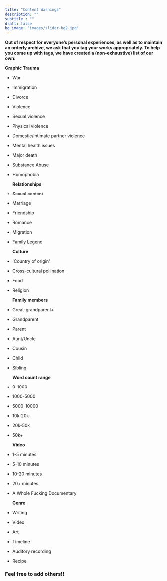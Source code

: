 ```yaml
---
title: "Content Warnings"
description: ""
subtitle : ""
draft: false
bg_image: "images/slider-bg2.jpg"
---
```


**Out of respect for everyone’s personal experiences, as well as to maintain an orderly archive, we ask that you tag your works appropriately. To help you come up with tags, we have created a (non-exhaustive) list of our own:**  
  
  **Graphic Trauma**  
- War
- Immigration
- Divorce
- Violence
- Sexual violence
- Physical violence
- Domestic/intimate partner violence
- Mental health issues
- Major death
- Substance Abuse
- Homophobia

  **Relationships**  
- Sexual content
- Marriage
- Friendship
- Romance
- Migration
- Family Legend

  **Culture**  
- 'Country of origin'
- Cross-cultural pollination
- Food
- Religion

  **Family members**  
- Great-grandparent+
- Grandparent
- Parent
- Aunt/Uncle
- Cousin
- Child
- Sibling

  **Word count range**  
- 0-1000
- 1000-5000
- 5000-10000
- 10k-20k
- 20k-50k
- 50k+

  **Video**  
- 1-5 minutes
- 5-10 minutes
- 10-20 minutes
- 20+ minutes
- A Whole Fucking Documentary

  **Genre**  
- Writing
- Video
- Art
- Timeline
- Auditory recording
- Recipe

### **Feel free to add others!!**
